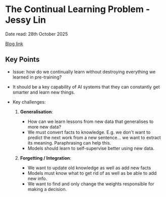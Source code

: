 # The Continual Learning Problem - Jessy Lin

Date read: 28th October 2025

[Blog link](https://jessylin.com/2025/10/20/continual-learning/)

## Key Points
* Issue: how do we continually learn without destroying everything we learned in pre-training?
* It should be a key capability of AI systems that they can constantly get smarter and learn new things.

* Key challenges:
	1. **Generalisation**:
		* How can we learn lessons from new data that generalises to more new data?
		* We must convert facts to knowledge. E.g. we don't want to predict the next work from a new sentence... we want to extract its meaning. Paraphrasing can help this.	
		* Models should learn to self-supervise better using new data.
	
	2. **Forgetting / Integration**:
		* We want to update old knowledge as well as add new facts
		* Models must know what to get rid of as well as be able to add new info.
		* We want to find and only change the weights responsible for making a decision.

